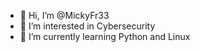 - 👋 Hi, I’m @MickyFr33
- 👀 I’m interested in Cybersecurity
- 🌱 I’m currently learning Python and Linux
<!---
MickyFr33/MickyFr33 is a ✨ special ✨ repository because its `README.md` (this file) appears on your GitHub profile.
You can click the Preview link to take a look at your changes.
--->

